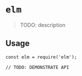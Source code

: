 # `elm`

> TODO: description

## Usage

```
const elm = require('elm');

// TODO: DEMONSTRATE API
```
